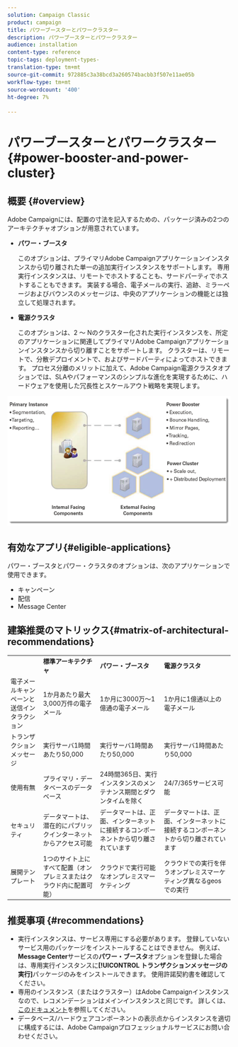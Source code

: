 ```yaml
---
solution: Campaign Classic
product: campaign
title: パワーブースターとパワークラスター
description: パワーブースターとパワークラスター
audience: installation
content-type: reference
topic-tags: deployment-types-
translation-type: tm+mt
source-git-commit: 972885c3a38bcd3a260574bacbb3f507e11ae05b
workflow-type: tm+mt
source-wordcount: '400'
ht-degree: 7%

---
```



# パワーブースターとパワークラスター{#power-booster-and-power-cluster}

## 概要 {#overview}

Adobe Campaignには、配置の寸法を記入するための、パッケージ済みの2つのアーキテクチャオプションが用意されています。

* **パワー・ブースタ**

   このオプションは、プライマリAdobe Campaignアプリケーションインスタンスから切り離された単一の追加実行インスタンスをサポートします。 専用実行インスタンスは、リモートでホストすることも、サードパーティでホストすることもできます。 実装する場合、電子メールの実行、追跡、ミラーページおよびバウンスのメッセージは、中央のアプリケーションの機能とは独立して処理されます。

* **電源クラスタ**

   このオプションは、2 ～ Nのクラスター化された実行インスタンスを、所定のアプリケーションに関連してプライマリAdobe Campaignアプリケーションインスタンスから切り離すことをサポートします。 クラスターは、リモートで、分散デプロイメントで、およびサードパーティによってホストできます。 プロセス分離のメリットに加えて、Adobe Campaign電源クラスタオプションでは、SLAやパフォーマンスのシンプルな進化を実現するために、ハードウェアを使用した冗長性とスケールアウト戦略を実現します。

![](assets/architectural_options_diagram.png)

## 有効なアプリ{#eligible-applications}

パワー・ブースタとパワー・クラスタのオプションは、次のアプリケーションで使用できます。

* キャンペーン
* 配信
* Message Center

## 建築推奨のマトリックス{#matrix-of-architectural-recommendations}

<table> 
 <tbody> 
  <tr> 
   <td> </td> 
   <td> <strong>標準アーキテクチャ</strong><br /> </td> 
   <td> <strong>パワー・ブースタ</strong><br /> </td> 
   <td> <strong>電源クラスタ</strong><br /> </td> 
  </tr> 
  <tr> 
   <td> 電子メールキャンペーンと送信インタラクション<br /> </td> 
   <td> 1か月あたり最大3,000万件の電子メール<br /> </td> 
   <td> 1か月に3000万～1億通の電子メール<br /> </td> 
   <td> 1か月に1億通以上の電子メール<br /> </td> 
  </tr> 
  <tr> 
   <td> トランザクションメッセージ<br /> </td> 
   <td> 実行サーバ1時間あたり50,000<br /> </td> 
   <td> 実行サーバ1時間あたり50,000<br /> </td> 
   <td> 実行サーバ1時間あたり50,000<br /> </td> 
  </tr> 
  <tr> 
   <td> 使用有無<br /> </td> 
   <td> プライマリ・データベースのデータベース<br /> </td> 
   <td> 24時間365日、実行インスタンスのメンテナンス期間とダウンタイムを除く<br /> </td> 
   <td> 24/7/365サービス可能<br /> </td> 
  </tr> 
  <tr> 
   <td> セキュリティ<br /> </td> 
   <td> データマートは、潜在的にパブリックインターネットからアクセス可能<br /> </td> 
   <td> データマートは、正面、インターネットに接続するコンポーネントから切り離されています<br /> </td> 
   <td> データマートは、正面、インターネットに接続するコンポーネントから切り離されています<br /> </td> 
  </tr> 
  <tr> 
   <td> 展開テンプレート<br /> </td> 
   <td> 1つのサイト上にすべて配置（オンプレミスまたはクラウド内に配置可能）<br /> </td> 
   <td> クラウドで実行可能なオンプレミスマーケティング<br /> </td> 
   <td> クラウドでの実行を伴うオンプレミスマーケティング異なるgeosでの実行<br /> </td> 
  </tr> 
 </tbody> 
</table>

## 推奨事項 {#recommendations}

* 実行インスタンスは、サービス専用にする必要があります。 登録していないサービス用のパッケージをインストールすることはできません。 例えば、**Message Center**&#x200B;サービスの&#x200B;**パワー・ブースタ**&#x200B;オプションを登録した場合は、専用実行インスタンスに&#x200B;**[!UICONTROL トランザクションメッセージの実行]**&#x200B;パッケージのみをインストールできます。 使用許諾契約書を確認してください。
* 専用のインスタンス（またはクラスター）はAdobe Campaignインスタンスなので、レコメンデーションはメインインスタンスと同じです。 詳しくは、[このドキュメント](../../production/using/foreword.md)を参照してください。
* データベース/ハードウェアコンポーネントの表示点からインスタンスを適切に構成するには、Adobe Campaignプロフェッショナルサービスにお問い合わせください。

